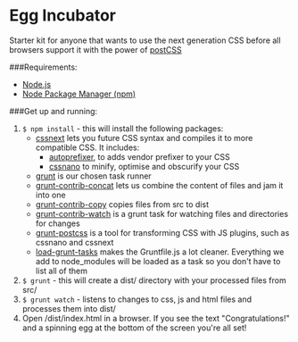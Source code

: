 # Egg Incubator
Starter kit for anyone that wants to use the next generation CSS before all browsers support it with the power of [postCSS](https://github.com/postcss/postcss "postCSS")

###Requirements:
- [Node.js](https://nodejs.org/)
- [Node Package Manager (npm)](https://www.npmjs.com/)

###Get up and running: 
1. `$ npm install` - this will install the following packages:
    - [cssnext](https://github.com/cssnext/cssnext) lets you future CSS syntax and compiles it to more compatible CSS. It includes:
        - [autoprefixer](https://github.com/postcss/autoprefixer-core), to adds vendor prefixer to your CSS
        - [cssnano](https://github.com/ben-eb/cssnano) to minify, optimise and obscurify your CSS
    - [grunt](http://gruntjs.com/) is our chosen task runner
    - [grunt-contrib-concat](https://github.com/gruntjs/grunt-contrib-concat) lets us combine the content of files and jam it into one
    - [grunt-contrib-copy](https://github.com/gruntjs/grunt-contrib-copy) copies files from src to dist
    - [grunt-contrib-watch](https://github.com/gruntjs/grunt-contrib-watch) is a grunt task for watching files and directories for changes
    - [grunt-postcss](https://github.com/nDmitry/grunt-postcss) is a tool for transforming CSS with JS plugins, such as cssnano and cssnext
    - [load-grunt-tasks](https://github.com/sindresorhus/load-grunt-tasks) makes the Gruntfile.js a lot cleaner. Everything we add to node_modules will be loaded as a task so you don't have to list all of them
3. `$ grunt` - this will create a dist/ directory with your processed files from src/ 
4. `$ grunt watch` - listens to changes to css, js and html files and processes them into dist/
5. Open /dist/index.html in a browser. If you see the text "Congratulations!" and a spinning egg at the bottom of the screen you're all set!
